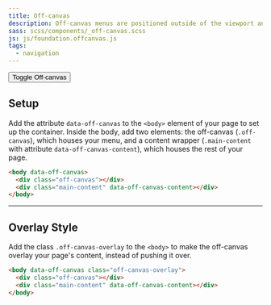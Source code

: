 ```yaml
---
title: Off-canvas
description: Off-canvas menus are positioned outside of the viewport and slide in when activated. Setting up an off-canvas layout in Foundation is super easy.
sass: scss/components/_off-canvas.scss
js: js/foundation.offcanvas.js
tags:
  - navigation
---
```


<button class="button" type="button" data-toggle="body">Toggle Off-canvas</button>
 
## Setup
 
Add the attribute `data-off-canvas` to the `<body>` element of your page to set up the container. Inside the body, add two elements: the off-canvas (`.off-canvas`), which houses your menu, and a content wrapper (`.main-content` with attribute `data-off-canvas-content`), which houses the rest of your page.

```html
<body data-off-canvas>
  <div class="off-canvas"></div>
  <div class="main-content" data-off-canvas-content></div>
</body>
```

---

## Overlay Style

Add the class `.off-canvas-overlay` to the `<body>` to make the off-canvas overlay your page's content, instead of pushing it over.

```html
<body data-off-canvas class="off-canvas-overlay">
  <div class="off-canvas"></div>
  <div class="main-content" data-off-canvas-content></div>
</body>
```